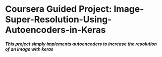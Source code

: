 # Coursera Guided Project: Image-Super-Resolution-Using-Autoencoders-in-Keras
##### This project simply implements autoencoders to increase the resolution of an image with keras
